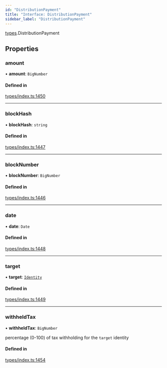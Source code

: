 ```yaml
---
id: "DistributionPayment"
title: "Interface: DistributionPayment"
sidebar_label: "DistributionPayment"
---
```


[types](../../../modules/Types/Types.md).DistributionPayment

## Properties

### amount

• **amount**: `BigNumber`

#### Defined in

[types/index.ts:1450](https://github.com/PolymeshAssociation/polymesh-sdk/blob/d4e2c127f/src/types/index.ts#L1450)

___

### blockHash

• **blockHash**: `string`

#### Defined in

[types/index.ts:1447](https://github.com/PolymeshAssociation/polymesh-sdk/blob/d4e2c127f/src/types/index.ts#L1447)

___

### blockNumber

• **blockNumber**: `BigNumber`

#### Defined in

[types/index.ts:1446](https://github.com/PolymeshAssociation/polymesh-sdk/blob/d4e2c127f/src/types/index.ts#L1446)

___

### date

• **date**: `Date`

#### Defined in

[types/index.ts:1448](https://github.com/PolymeshAssociation/polymesh-sdk/blob/d4e2c127f/src/types/index.ts#L1448)

___

### target

• **target**: [`Identity`](../../../classes/API/Entities/Identity/Identity.md)

#### Defined in

[types/index.ts:1449](https://github.com/PolymeshAssociation/polymesh-sdk/blob/d4e2c127f/src/types/index.ts#L1449)

___

### withheldTax

• **withheldTax**: `BigNumber`

percentage (0-100) of tax withholding for the `target` identity

#### Defined in

[types/index.ts:1454](https://github.com/PolymeshAssociation/polymesh-sdk/blob/d4e2c127f/src/types/index.ts#L1454)
